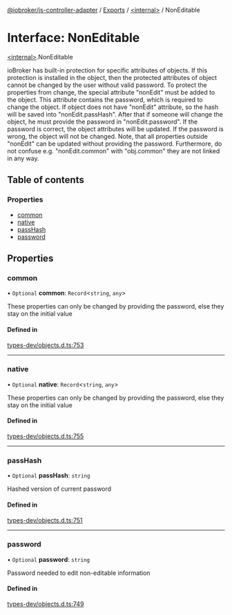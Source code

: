 [@iobroker/js-controller-adapter](../README.md) / [Exports](../modules.md) / [\<internal\>](../modules/internal_.md) / NonEditable

# Interface: NonEditable

[\<internal\>](../modules/internal_.md).NonEditable

ioBroker has built-in protection for specific attributes of objects. If this protection is installed in the object, then the protected attributes of object cannot be changed by the user without valid password.
To protect the properties from change, the special attribute "nonEdit" must be added to the object. This attribute contains the password, which is required to change the object.
If object does not have "nonEdit" attribute, so the hash will be saved into "nonEdit.passHash". After that if someone will change the object, he must provide the password in "nonEdit.password".
If the password is correct, the object attributes will be updated. If the password is wrong, the object will not be changed.
Note, that all properties outside "nonEdit" can be updated without providing the password. Furthermore, do not confuse e.g. "nonEdit.common" with "obj.common" they are not linked in any way.

## Table of contents

### Properties

- [common](internal_.NonEditable.md#common)
- [native](internal_.NonEditable.md#native)
- [passHash](internal_.NonEditable.md#passhash)
- [password](internal_.NonEditable.md#password)

## Properties

### common

• `Optional` **common**: `Record`\<`string`, `any`\>

These properties can only be changed by providing the password, else they stay on the initial value

#### Defined in

[types-dev/objects.d.ts:753](https://github.com/ioBroker/ioBroker.js-controller/blob/49d93c99/packages/types-dev/objects.d.ts#L753)

___

### native

• `Optional` **native**: `Record`\<`string`, `any`\>

These properties can only be changed by providing the password, else they stay on the initial value

#### Defined in

[types-dev/objects.d.ts:755](https://github.com/ioBroker/ioBroker.js-controller/blob/49d93c99/packages/types-dev/objects.d.ts#L755)

___

### passHash

• `Optional` **passHash**: `string`

Hashed version of current password

#### Defined in

[types-dev/objects.d.ts:751](https://github.com/ioBroker/ioBroker.js-controller/blob/49d93c99/packages/types-dev/objects.d.ts#L751)

___

### password

• `Optional` **password**: `string`

Password needed to edit non-editable information

#### Defined in

[types-dev/objects.d.ts:749](https://github.com/ioBroker/ioBroker.js-controller/blob/49d93c99/packages/types-dev/objects.d.ts#L749)
